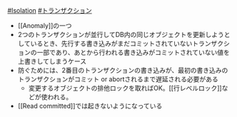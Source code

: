 [#Isolation](🌐Distributed%20Systems・Concurrency・Transaction・DB/Isolation.md) [#トランザクション](トランザクション)
- [[Anomaly]]の一つ
- 2つのトランザクションが並行してDB内の同じオブジェクトを更新しようとしているとき、先行する書き込みがまだコミットされていないトランザクションの一部であり、あとから行われる書き込みがコミットされていない値を上書きしてしまうケース
- 防ぐためには、2番目のトランザクションの書き込みが、最初の書き込みのトランザクションがコミット or abortされるまで遅延される必要がある
	- 変更するオブジェクトの排他ロックを取ればOK。[[行レベルロック]]などが使われる。
- [[Read committed]]では起きないようになっている
